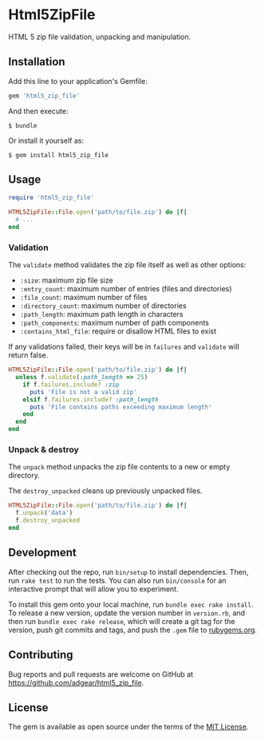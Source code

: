 # Html5ZipFile

HTML 5 zip file validation, unpacking and manipulation.

## Installation

Add this line to your application's Gemfile:

```ruby
gem 'html5_zip_file'
```

And then execute:

    $ bundle

Or install it yourself as:

    $ gem install html5_zip_file

## Usage

```ruby
require 'html5_zip_file'

HTML5ZipFile::File.open('path/to/file.zip') do |f|
  # ...
end
```

### Validation

The `validate` method validates the zip file itself as well as other options:

- `:size`: maximum zip file size
- `:entry_count`: maximum number of entries (files and directories)
- `:file_count`: maximum number of files
- `:directory_count`: maximum number of directories
- `:path_length`: maximum path length in characters
- `:path_components`: maximum number of path components
- `:contains_html_file`: require or disallow HTML files to exist

If any validations failed, their keys will be in `failures` and `validate` will
return false.

```ruby
HTML5ZipFile::File.open('path/to/file.zip') do |f|
  unless f.validate(:path_length => 25)
    if f.failures.include? :zip
      puts 'File is not a valid zip'
    elsif f.failures.include? :path_length
      puts 'File contains paths exceeding maximum length'
    end
  end
end
```

### Unpack & destroy

The `unpack` method unpacks the zip file contents to a new or empty directory.

The `destroy_unpacked` cleans up previously unpacked files.

```ruby
HTML5ZipFile::File.open('path/to/file.zip') do |f|
  f.unpack('data')
  f.destroy_unpacked
end
```

## Development

After checking out the repo, run `bin/setup` to install dependencies. Then, run
`rake test` to run the tests. You can also run `bin/console` for an interactive
prompt that will allow you to experiment.

To install this gem onto your local machine, run `bundle exec rake install`. To
release a new version, update the version number in `version.rb`, and then run
`bundle exec rake release`, which will create a git tag for the version, push
git commits and tags, and push the `.gem` file to
[rubygems.org](https://rubygems.org).

## Contributing

Bug reports and pull requests are welcome on GitHub at
https://github.com/adgear/html5_zip_file.


## License

The gem is available as open source under the terms of the [MIT
License](http://opensource.org/licenses/MIT).
